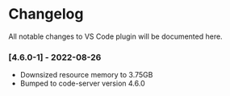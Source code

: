 # Changelog
All notable changes to VS Code plugin will be documented here.

### [4.6.0-1] - 2022-08-26
- Downsized resource memory to 3.75GB
- Bumped to code-server version 4.6.0

